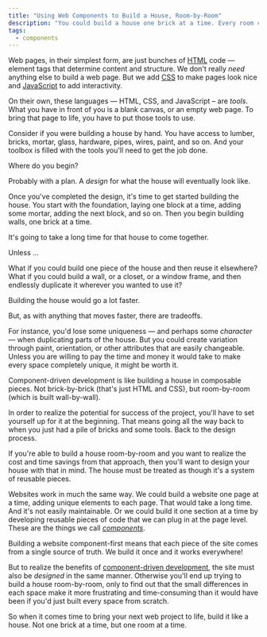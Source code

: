 ```yaml
---
title: "Using Web Components to Build a House, Room-by-Room"
description: "You could build a house one brick at a time. Every room could be unique. That would take a long time and it'd cost a lot of money, as houses usually do. But what if you could build a house room-by-room?"
tags:
  - components
---
```


Web pages, in their simplest form, are just bunches of [HTML](/blog/wtf-is-html/) code — element tags that determine content and structure. We don't really _need_ anything else to build a web page. But we add [CSS](/blog/wtf-is-css/) to make pages look nice and [JavaScript](/blog/wtf-is-javascript/) to add interactivity.

On their own, these languages — HTML, CSS, and JavaScript – are _tools_. What you have in front of you is a blank canvas, or an empty web page. To bring that page to life, you have to put those tools to use.

Consider if you were building a house by hand. You have access to lumber, bricks, mortar, glass, hardware, pipes, wires, paint, and so on. And your toolbox is filled with the tools you'll need to get the job done.

Where do you begin?

Probably with a plan. A _design_ for what the house will eventually look like.

Once you've completed the design, it's time to get started building the house. You start with the foundation, laying one block at a time, adding some mortar, adding the next block, and so on. Then you begin building walls, one brick at a time.

It's going to take a long time for that house to come together.

Unless ...

What if you could build one piece of the house and then reuse it elsewhere? What if you could build a wall, or a closet, or a window frame, and then endlessly duplicate it wherever you wanted to use it?

Building the house would go a lot faster.

But, as with anything that moves faster, there are tradeoffs.

For instance, you'd lose some uniqueness — and perhaps some _character_ — when duplicating parts of the house. But you could create variation through paint, orientation, or other attributes that are easily changeable. Unless you are willing to pay the time and money it would take to make every space completely unique, it might be worth it.

Component-driven development is like building a house in composable pieces. Not brick-by-brick (that's just HTML and CSS), but room-by-room (which is built wall-by-wall).

In order to realize the potential for success of the project, you'll have to set yourself up for it at the beginning. That means going all the way back to when you just had a pile of bricks and some tools. Back to the design process.

If you're able to build a house room-by-room and you want to realize the cost and time savings from that approach, then you'll want to design your house with that in mind. The house must be treated as though it's a system of reusable pieces.

Websites work in much the same way. We could build a website one page at a time, adding unique elements to each page. That would take a long time. And it's not easily maintainable. Or we could build it one section at a time by developing reusable pieces of code that we can plug in at the page level. These are the things we call [_components_](/blog/wtf-is-a-web-component/).

Building a website component-first means that each piece of the site comes from a single source of truth. We build it once and it works everywhere!

But to realize the benefits of [component-driven development](/blog/wtf-is-component-driven-development/), the site must also be _designed_ in the same manner. Otherwise you'll end up trying to build a house room-by-room, only to find out that the small differences in each space make it more frustrating and time-consuming than it would have been if you'd just built every space from scratch.

So when it comes time to bring your next web project to life, build it like a house. Not one brick at a time, but one room at a time.
